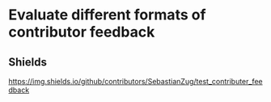 # Evaluate different formats of contributor feedback

## Shields

https://img.shields.io/github/contributors/SebastianZug/test_contributer_feedback
